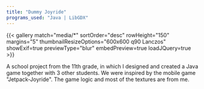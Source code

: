 ```yaml
---
title: "Dummy Joyride"
programs_used: "Java | LibGDX"
---
```


{{< gallery match="media/*" sortOrder="desc" rowHeight="150" margins="5" thumbnailResizeOptions="600x600 q90 Lanczos" showExif=true previewType="blur" embedPreview=true loadJQuery=true >}}

A school project from the 11th grade, in which I designed and created a Java game together with 3 other students. We were inspired by the mobile game "Jetpack-Joyride". The game logic and most of the textures are from me.